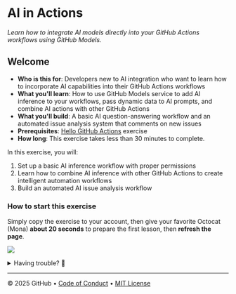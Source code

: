 # AI in Actions

_Learn how to integrate AI models directly into your GitHub Actions workflows using GitHub Models._

## Welcome

- **Who is this for**: Developers new to AI integration who want to learn how to incorporate AI capabilities into their GitHub Actions workflows
- **What you'll learn**: How to use GitHub Models service to add AI inference to your workflows, pass dynamic data to AI prompts, and combine AI actions with other GitHub Actions
- **What you'll build**: A basic AI question-answering workflow and an automated issue analysis system that comments on new issues
- **Prerequisites**: [Hello GitHub Actions](https://github.com/skills-dev/hello-github-actions) exercise
- **How long**: This exercise takes less than 30 minutes to complete.

In this exercise, you will:

1. Set up a basic AI inference workflow with proper permissions
1. Learn how to combine AI inference with other GitHub Actions to create intelligent automation workflows
1. Build an automated AI issue analysis workflow

### How to start this exercise

Simply copy the exercise to your account, then give your favorite Octocat (Mona) **about 20 seconds** to prepare the first lesson, then **refresh the page**.

<!--  (replace-me: Make sure to edit the URL with proper template_owner, template_name, repo name and description)  -->

[![](https://img.shields.io/badge/Copy%20Exercise-%E2%86%92-1f883d?style=for-the-badge&logo=github&labelColor=197935)](https://github.com/new?template_owner=FidelusAleksander&template_name=ai-in-actions&owner=%40me&name=skills-ai-in-actions&description=Exercise:+AI+in+Actions&visibility=public)

<details>
<summary>Having trouble? 🤷</summary><br/>

When copying the exercise, we recommend the following settings:

- For owner, choose your personal account or an organization to host the repository.

- We recommend creating a public repository, since private repositories will use Actions minutes.

If the exercise isn't ready in 20 seconds, please check the [Actions](../../actions) tab.

- Check to see if a job is running. Sometimes it simply takes a bit longer.

- If the page shows a failed job, please submit an issue. Nice, you found a bug! 🐛

</details>

---

&copy; 2025 GitHub &bull; [Code of Conduct](https://www.contributor-covenant.org/version/2/1/code_of_conduct/code_of_conduct.md) &bull; [MIT License](https://gh.io/mit)
